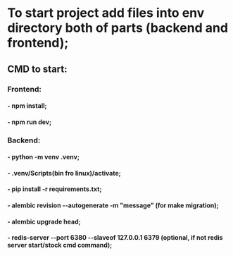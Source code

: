 # To start project add files into env directory both of parts (backend and frontend);

## CMD to start:

### Frontend:

#### - npm install;

#### - npm run dev;

### Backend:

#### - python -m venv .venv;

#### - .venv/Scripts(bin fro linux)/activate;

#### - pip install -r requirements.txt;

#### - alembic revision --autogenerate -m "message" (for make migration);

#### - alembic upgrade head;

#### - redis-server --port 6380 --slaveof 127.0.0.1 6379 (optional, if not redis server start/stock cmd command);
